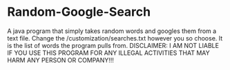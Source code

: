 # Random-Google-Search
A java program that simply takes random words and googles them from a text file.
Change the /customization/searches.txt however you so choose. It is the list of words the program pulls from.
DISCLAIMER: I AM NOT LIABLE IF YOU USE THIS PROGRAM FOR ANY ILLEGAL ACTIVITIES THAT MAY HARM ANY PERSON OR COMPANY!!!

